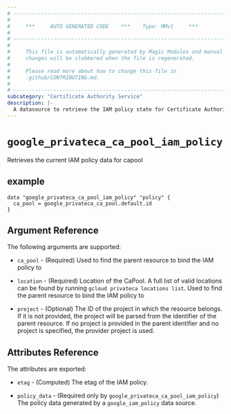 ```yaml
---
# ----------------------------------------------------------------------------
#
#     ***     AUTO GENERATED CODE    ***    Type: MMv1     ***
#
# ----------------------------------------------------------------------------
#
#     This file is automatically generated by Magic Modules and manual
#     changes will be clobbered when the file is regenerated.
#
#     Please read more about how to change this file in
#     .github/CONTRIBUTING.md.
#
# ----------------------------------------------------------------------------
subcategory: "Certificate Authority Service"
description: |-
  A datasource to retrieve the IAM policy state for Certificate Authority Service CaPool
---
```



# `google_privateca_ca_pool_iam_policy`
Retrieves the current IAM policy data for capool


## example

```hcl
data "google_privateca_ca_pool_iam_policy" "policy" {
  ca_pool = google_privateca_ca_pool.default.id
}
```

## Argument Reference

The following arguments are supported:

* `ca_pool` - (Required) Used to find the parent resource to bind the IAM policy to
* `location` - (Required) Location of the CaPool. A full list of valid locations can be found by
running `gcloud privateca locations list`.
 Used to find the parent resource to bind the IAM policy to

* `project` - (Optional) The ID of the project in which the resource belongs.
    If it is not provided, the project will be parsed from the identifier of the parent resource. If no project is provided in the parent identifier and no project is specified, the provider project is used.

## Attributes Reference

The attributes are exported:

* `etag` - (Computed) The etag of the IAM policy.

* `policy_data` - (Required only by `google_privateca_ca_pool_iam_policy`) The policy data generated by
  a `google_iam_policy` data source.
